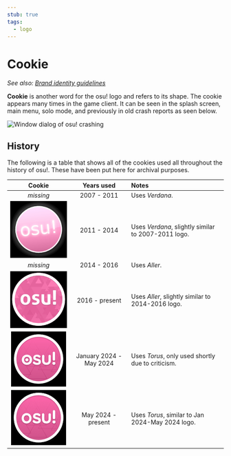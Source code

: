 ```yaml
---
stub: true
tags:
  - logo
---
```


# Cookie

*See also: [Brand identity guidelines](/wiki/Brand_identity_guidelines)*

**Cookie** is another word for the osu! logo and refers to its shape. The cookie appears many times in the game client. It can be seen in the splash screen, main menu, solo mode, and previously in old crash reports as seen below.

![Window dialog of osu! crashing](img/Pippi_corruption.jpg)

## History

The following is a table that shows all of the cookies used all throughout the history of osu!. These have been put here for archival purposes.

| Cookie | Years used | Notes |
| :-: | :-: | :-- |
|*missing*|2007 - 2011|Uses *Verdana*.|
|![2011 - 2014](img/logo2.jpg)|2011 - 2014|Uses *Verdana*, slightly similar to 2007-2011 logo.|
|*missing*|2014 - 2016|Uses *Aller*.|
|![2016 - present](img/logo4.jpg)|2016 - present|Uses *Aller*, slightly similar to 2014-2016 logo.|
|![January 2024 - May 2024](img/logo5.jpg)|January 2024 - May 2024|Uses *Torus*, only used shortly due to criticism.|
|![May 2024 - present](img/logo6.jpg)|May 2024 - present|Uses *Torus*, similar to Jan 2024-May 2024 logo.|
